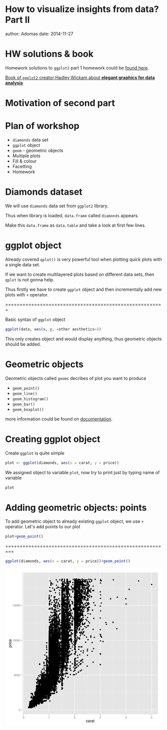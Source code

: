 How to visualize insights from data? Part II
========================================================
author: Adomas
date: 2014-11-27

HW solutions & book
========================================================

Homework solutions to `ggplot2` part 1 homework could be [found here](https://github.com/adomasb/pres-ggplot2-part1/blob/gh-pages/solutions.R). 

[Book of `ggplot2` creator Hadley Wickam about **elegant graphics for data analysis**](http://www.bioinformaticslaboratory.nl/twikidata/pub/Education/ComputinginR/ggplot2-book.pdf)


Motivation of second part
========================================================

Plan of workshop
========================================================

- `diamonds` data set
- `ggplot` object
- `geom` - geometric objects
- Multiple plots
- Fill & colour
- Facetting
- Homework

Diamonds dataset
=======================================================

We will use `diamonds` data set from `ggplot2` library.

Thus when library is loaded, `data.frame` called `diamonds` appears.

Make this `data.frame` as `data.table` and take a look at first few lines.




ggplot object
========================================================

Already covered `qplot()` is very powerful tool when plotting quick plots with a single data set. 

If we want to create multilayered plots based on different data sets, then `qplot` is not gonna help.

Thus firstly we have to create `ggplot` object and then incrementally add new plots with `+` operator.

=======================================================

Basic syntax of `ggplot` object 


```r
ggplot(data, aes(x, y, <other aesthetics>))
```

This only creates object and would display anything, thus geometric objects should be added.

Geometric objects
=======================================================

Geometric objects called `geoms` decribes of plot you want to produce

- `geom_point()`
- `geom_line()`
- `geom_histogram()`
- `geom_bar()`
- `geom_boxplot()`

more information could be found on [documentation](http://docs.ggplot2.org/current/).

Creating ggplot object
======================================================

Create `ggplot` is quite simple


```r
plot <- ggplot(diamonds, aes(x = carat, y = price))
```

We assigned object to variable `plot`, now try to print just by typing name of variable


```r
plot
```

Adding geometric objects: points
========================================================

To add geometric object to already existing `ggplot` object, we use `+` operator. Let's add points to our plot


```r
plot+geom_point()
```

=========================================================


```r
ggplot(diamonds, aes(x = carat, y = price))+geom_point()
```

![plot of chunk unnamed-chunk-6](index-figure/unnamed-chunk-6-1.png) 













